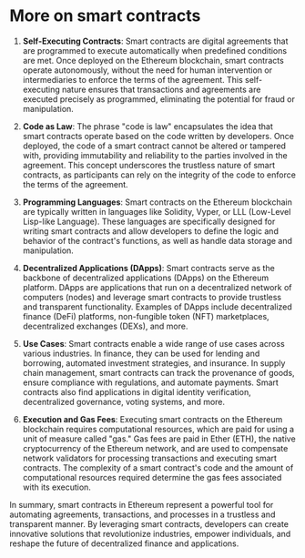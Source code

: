 # More on smart contracts

1. **Self-Executing Contracts**: Smart contracts are digital agreements that are programmed to execute automatically when predefined conditions are met. Once deployed on the Ethereum blockchain, smart contracts operate autonomously, without the need for human intervention or intermediaries to enforce the terms of the agreement. This self-executing nature ensures that transactions and agreements are executed precisely as programmed, eliminating the potential for fraud or manipulation.

2. **Code as Law**: The phrase "code is law" encapsulates the idea that smart contracts operate based on the code written by developers. Once deployed, the code of a smart contract cannot be altered or tampered with, providing immutability and reliability to the parties involved in the agreement. This concept underscores the trustless nature of smart contracts, as participants can rely on the integrity of the code to enforce the terms of the agreement.

3. **Programming Languages**: Smart contracts on the Ethereum blockchain are typically written in languages like Solidity, Vyper, or LLL (Low-Level Lisp-like Language). These languages are specifically designed for writing smart contracts and allow developers to define the logic and behavior of the contract's functions, as well as handle data storage and manipulation.

4. **Decentralized Applications (DApps)**: Smart contracts serve as the backbone of decentralized applications (DApps) on the Ethereum platform. DApps are applications that run on a decentralized network of computers (nodes) and leverage smart contracts to provide trustless and transparent functionality. Examples of DApps include decentralized finance (DeFi) platforms, non-fungible token (NFT) marketplaces, decentralized exchanges (DEXs), and more.

5. **Use Cases**: Smart contracts enable a wide range of use cases across various industries. In finance, they can be used for lending and borrowing, automated investment strategies, and insurance. In supply chain management, smart contracts can track the provenance of goods, ensure compliance with regulations, and automate payments. Smart contracts also find applications in digital identity verification, decentralized governance, voting systems, and more.

6. **Execution and Gas Fees**: Executing smart contracts on the Ethereum blockchain requires computational resources, which are paid for using a unit of measure called "gas." Gas fees are paid in Ether (ETH), the native cryptocurrency of the Ethereum network, and are used to compensate network validators for processing transactions and executing smart contracts. The complexity of a smart contract's code and the amount of computational resources required determine the gas fees associated with its execution.

In summary, smart contracts in Ethereum represent a powerful tool for automating agreements, transactions, and processes in a trustless and transparent manner. By leveraging smart contracts, developers can create innovative solutions that revolutionize industries, empower individuals, and reshape the future of decentralized finance and applications.
